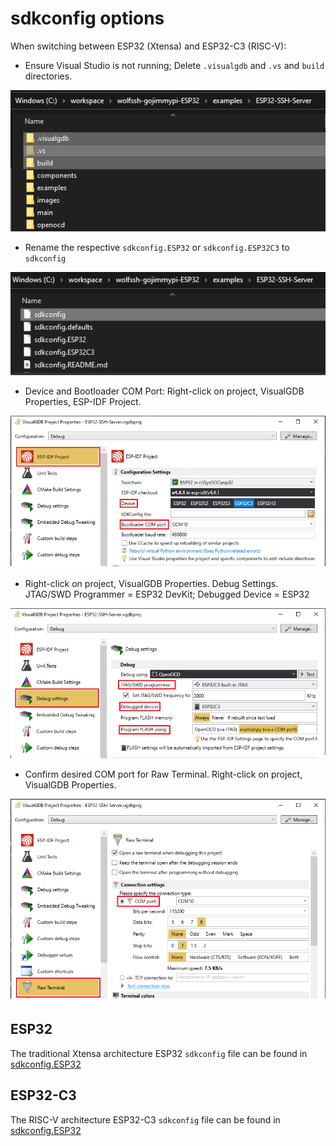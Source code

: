 # sdkconfig options

When switching between ESP32 (Xtensa) and ESP32-C3 (RISC-V):

- Ensure Visual Studio is not running; Delete `.visualgdb` and `.vs` and `build` directories.

![full_clean_directory_delete.png](./images/full_clean_directory_delete.png)
 
- Rename the respective `sdkconfig.ESP32` or `sdkconfig.ESP32C3` to `sdkconfig`

![sdkconfig_files.png](./images/sdkconfig_files.png)

- Device and Bootloader COM Port:  Right-click on project, VisualGDB Properties,  ESP-IDF Project.

![VisualGDB_device_and_bootloader_settings.png](./images/VisualGDB_device_and_bootloader_settings.png)

- Right-click on project, VisualGDB Properties. Debug Settings. JTAG/SWD Programmer = ESP32 DevKit; Debugged Device = ESP32

![VisualGDB_debug_settings.png](./images/VisualGDB_debug_settings.png)

- Confirm desired COM port for Raw Terminal. Right-click on project, VisualGDB Properties.

![VisualGDB_raw_terminal.png](./images/VisualGDB_raw_terminal.png)


## ESP32

The traditional Xtensa architecture ESP32 `sdkconfig` file can be found in 
[sdkconfig.ESP32](./sdkconfig.ESP32)

## ESP32-C3

The RISC-V architecture ESP32-C3 `sdkconfig` file can be found in 
[sdkconfig.ESP32](./sdkconfig.ESP32C3)


